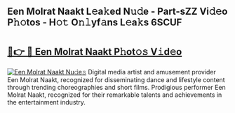 ## Een Molrat Naakt L𝚎a𝚔ed N𝚞𝚍e - Part-sZZ Vi𝚍𝚎o P𝚑𝚘tos - H𝚘𝚝 O𝚗𝚕yf𝚊ns L𝚎a𝚔s 6SCUF

# <h2><a href="http://kf1165b.oniu.top/?m=Een+Molrat+Naakt">🔗👉 🔴 Een Molrat Naakt P𝚑ot𝚘𝚜 V𝚒d𝚎o</a></h2>

[![Een Molrat Naakt Nu𝚍e𝚜](https://i.imgur.com/0qMVB7G.gif)](http://kf1165b.oniu.top/?m=Een+Molrat+Naakt)
Digital media artist and amusement provider Een Molrat Naakt, recognized for disseminating dance and lifestyle content through trending choreographies and short films. Prodigious performer Een Molrat Naakt, recognized for their remarkable talents and achievements in the entertainment industry.  
